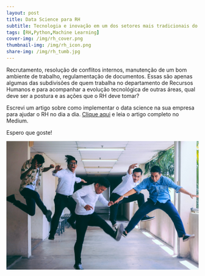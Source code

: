 ```yaml
---
layout: post
title: Data Science para RH
subtitle: Tecnologia e inovação em um dos setores mais tradicionais do mundo corporativo
tags: [RH,Python,Machine Learning]
cover-img: /img/rh_cover.png
thumbnail-img: /img/rh_icon.png
share-img: /img/rh_tumb.jpg
---
```


Recrutamento, resolução de conflitos internos, manutenção de um bom ambiente de trabalho, regulamentação de documentos. 
Essas são apenas algumas das subdivisões de quem trabalha no departamento de Recursos Humanos e para acompanhar a evolução tecnológica de outras áreas,
qual deve ser a postura e as ações que o RH deve tomar?

Escrevi um artigo sobre como implementar o data science na sua empresa para ajudar o RH no dia a dia. [Clique aqui](https://medium.com/@matheusduzzi/data-science-para-rh-a65a15602ab) e leia o artigo completo no Medium.

Espero que goste!


<img src="/img/rh_tumb.jpg" alt="RH" align="center"/>



